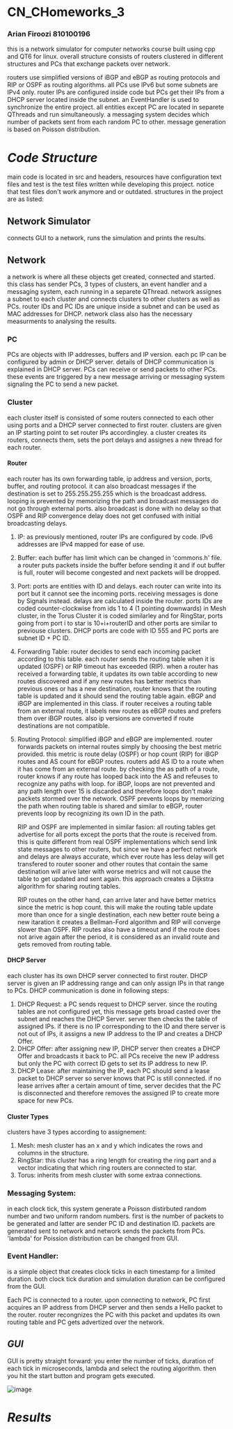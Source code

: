 # CN_CHomeworks_3
### Arian Firoozi 810100196

this is a network simulator for computer networks course built using cpp and QT6 for linux.
overall structure consists of routers clustered in different structures and PCs that exchange packets over network.

routers use simplified versions of iBGP and eBGP as routing protocols and RIP or OSPF as routing algorithms. all PCs use IPv6 but some subnets are IPv4 only. router IPs are configured inside code but PCs get their IPs from a DHCP server located inside the subnet. an EventHandler is used to synchronize the entire project. all entities except PC are located in separete QThreads and run simultaneously. a messaging system decides which number of packets sent from each random PC to other. message generation is based on Poisson distribution.

# *Code Structure*

main code is located in src and headers, resources have configuration text files and test is the test files written while developing this project. notice that test files don't work anymore and or outdated. structures in the project are as listed:

## Network Simulator
connects GUI to a network, runs the simulation and prints the results.

## Network
a network is where all these objects get created, connected and started. this class has sender PCs, 3 types of clusters, an event handler and a messaging system, each running in a separete QThread. network assignes a subnet to each cluster and connects clusters to other clusters as well as PCs. router IDs and PC IDs are unique inside a subnet and can be used as MAC addresses for DHCP. network class also has the necessary measurments to analysing the results.

### PC
  PCs are objects with IP addresses, buffers and IP version. each pc IP can be configured by admin or DHCP server. details of DHCP communication is explained in DHCP server.
  PCs can receive or send packets to other PCs. these events are triggered by a new message arriving or messaging system signaling the PC to send a new packet.

### Cluster
  each cluster itself is consisted of some routers connected to each other using ports and a DHCP server connected to first router. clusters are given an IP starting point to set router IPs accordingley. a cluster creates its routers, connects them, sets the port delays and assignes a new thread for each router.

#### Router
  each router has its own forwarding table, ip address and version, ports, buffer, and routing protocol. it can also broadcast messages if the destination is set to 255.255.255.255 which is the broadcast address. looping is prevented by memorizing the path and broadcast messages do not go through external ports. also broadcast is done with no delay so that OSPF and RIP convergence delay does not get confused with initial broadcasting delays.

1. IP: as previously mentioned, router IPs are configured by code. IPv6 addresses are IPv4 mapped for ease of use.

2. Buffer: each buffer has limit which can be changed in 'commons.h' file. a router puts packets inside the buffer before sending it and if out buffer is full, router will become congested and next packets will be dropped. 

3. Port: ports are entities with ID and delays. each router can write into its port but it cannot see the incoming ports. receiving messages is done by Signals instead. delays are calculated inside the router. ports IDs are coded counter-clockwise from ids 1 to 4 (1 pointing downwards) in Mesh cluster, in the Torus Cluster it is coded similarley and for RingStar, ports going from port i to star is 10+i+routerID and other ports are similar to previouse clusters. DHCP ports are code with ID 555 and PC ports are subnet ID + PC ID.

4. Forwarding Table: router decides to send each incoming packet according to this table. each router sends the routing table when it is updated (OSPF) or RIP timeout has exceeded (RIP). when a router has received a forwarding table, it updates its own table according to new routes discovered and if any new routes has better metrics than previous ones or has a new destination, router knows that the routing table is updated and it should send the routing table again. eBGP and iBGP are implemented in this class. if router receives a routing table from an external route, it labels new routes as eBGP routes and prefers them over iBGP routes. also ip versions are converted if route destinations are not compatible.

5. Routing Protocol: simplified iBGP and eBGP are implemented. router forwards packets on internal routes simply by choosing the best metric provided. this metric is route delay (OSPF) or hop count (RIP) for iBGP routes and AS count for eBGP routes. routers add AS ID to a route when it has come from an external route. by checking the as path of a route, router knows if any route has looped back into the AS and refeuses to recognize any paths with loop. for iBGP, loops are not prevented and any path length over 15 is discarded and therefore loops don't make packets stormed over the network. OSPF prevents loops by memorizing the path when routing table is shared and similar to eBGP, router prevents loop by recognizing its own ID in the path.

   RIP and OSPF are implemented in similar fasion: all routing tables get advertise for all ports except the ports that the route is received from. this is quite different from real OSPF implementations which send link state messages to other routers, but since we have a perfect network and delays are always accurate, which ever route has less delay will get transfered to router sooner and other routes that contain the same destination will arive later with worse metrics and will not cause the table to get updated and sent again. this approach creates a Dijkstra algorithm for sharing routing tables.

    RIP routes on the other hand, can arrive later and have better metrics since the metric is hop count. this will make the routing table update more than once for a single destination, each new better route being a new itaration it creates a Bellman-Ford algorithm and RIP will converge slower than OSPF. RIP routes also have a timeout and if the route does not arive again after the period, it is considered as an invalid route and gets removed from routing table.

#### DHCP Server
  each cluster has its own DHCP server connected to first router. DHCP server is given an IP addressing range and can only assign IPs in that range to PCs. DHCP communication is done in following steps:
  1. DHCP Request: a PC sends request to DHCP server. since the routing tables are not configured yet, this message gets broad casted over the subnet and reaches the DHCP Server. server then checks the table of assigned IPs. if there is no IP corresponding to the ID and there server is not out of IPs, it assigns a new IP address to the IP and creates a DHCP Offer.
  2. DHCP Offer: after assigning new IP, DHCP server then creates a DHCP Offer and broadcasts it back to PC. all PCs receive the new IP address but only the PC with correct ID gets to set its IP address to new IP.
  3. DHCP Lease: after maintaining the IP, each PC should send a lease packet to DHCP server so server knows that PC is still connected. if no lease arrives after a certain amount of time, server decides that the PC is disconnected and therefore removes the assigned IP to create more space for new PCs.

#### Cluster Types
clusters have 3 types according to assignement:
1. Mesh: mesh cluster has an x and y which indicates the rows and columns in the structure.
2. RingStar: this cluster has a ring length for creating the ring part and a vector indicating that which ring routers are connected to star.
3. Torus: inherits from mesh cluster with some extraa connections.
     
### Messaging System:
  in each clock tick, this system generate a Poisson distirbuted random number and two uniform random numbers. first is the number of packets to be generated and latter are sender PC ID and destination ID. packets are generated sent to network and network sends the packets from PCs. 'lambda' for Poission distribution can be changed from GUI.

### Event Handler:
  is a simple object that creates clock ticks in each timestamp for a limited duration. both clock tick duration and simulation duration can be configured from the GUI.

  Each PC is connected to a router. upon connecting to network, PC first acquires an IP address from DHCP server and then sends a Hello packet to the router. router recongnizes the PC with this packet and updates its own routing table and PC gets advertized over the network.

## *GUI*
GUI is pretty straight forward: you enter the number of ticks, duration of each tick in microseconds, lambda and select the routing algorithm. then you hit the start button and program gets executed.

![image](https://github.com/ArianFiroozi/CN_CHomeworks_3/assets/126232660/01dd5070-cead-465c-90eb-9960bf14f5b0)

# *Results*

